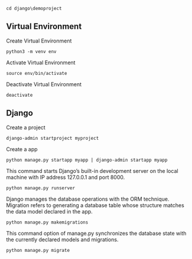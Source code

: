 `cd django\demoproject`

## Virtual Environment

Create Virtual Environment

`python3 -m venv env`

Activate Virtual Environment

`source env/bin/activate`

Deactivate Virtual Environment

`deactivate`

## Django

Create a project

`django-admin startproject myproject`

Create a app

`python manage.py startapp myapp | django-admin startapp myapp`

This command starts Django’s built-in development server on the local machine with IP address 127.0.0.1 and port 8000.

`python manage.py runserver`

Django manages the database operations with the ORM technique. Migration refers to generating a database table whose structure matches the data model declared in the app.

`python manage.py makemigrations`

This command option of manage.py synchronizes the database state with the currently declared models and migrations.

`python manage.py migrate`
